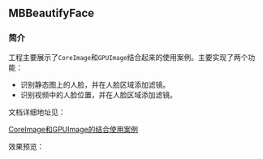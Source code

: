 ## MBBeautifyFace

### 简介

工程主要展示了`CoreImage`和`GPUImage`结合起来的使用案例。主要实现了两个功能：

- 识别静态图上的人脸，并在人脸区域添加滤镜。
- 识别视频中的人脸位置，并在人脸区域添加滤镜。

文档详细地址见：

[CoreImage和GPUImage的结合使用案例](https://www.jianshu.com/p/76e6ef5a6a0f)

效果预览：


